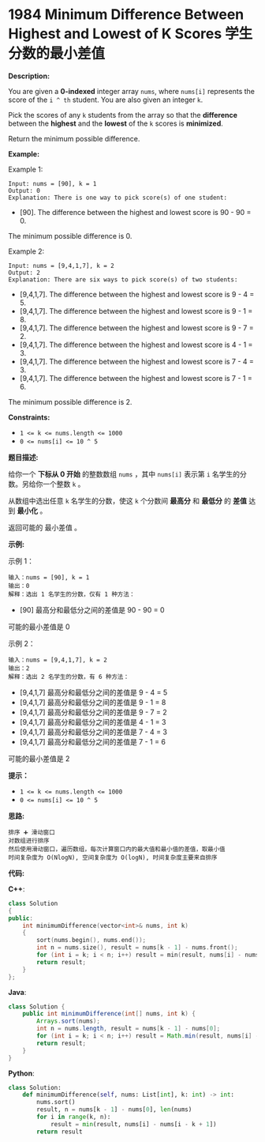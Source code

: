 # 1984 Minimum Difference Between Highest and Lowest of K Scores 学生分数的最小差值

__Description:__

You are given a __0-indexed__ integer array `nums`, where `nums[i]` represents the score of the `i ^ th` student. You are also given an integer `k`.

Pick the scores of any `k` students from the array so that the __difference__ between the __highest__ and the __lowest__ of the `k` scores is __minimized__.

Return the minimum possible difference.

__Example:__

Example 1:

```text
Input: nums = [90], k = 1
Output: 0
Explanation: There is one way to pick score(s) of one student:
```

- [90]. The difference between the highest and lowest score is 90 - 90 = 0.

The minimum possible difference is 0.

Example 2:

```text
Input: nums = [9,4,1,7], k = 2
Output: 2
Explanation: There are six ways to pick score(s) of two students:
```

- [9,4,1,7]. The difference between the highest and lowest score is 9 - 4 = 5.
- [9,4,1,7]. The difference between the highest and lowest score is 9 - 1 = 8.
- [9,4,1,7]. The difference between the highest and lowest score is 9 - 7 = 2.
- [9,4,1,7]. The difference between the highest and lowest score is 4 - 1 = 3.
- [9,4,1,7]. The difference between the highest and lowest score is 7 - 4 = 3.
- [9,4,1,7]. The difference between the highest and lowest score is 7 - 1 = 6.

The minimum possible difference is 2.

__Constraints:__

- `1 <= k <= nums.length <= 1000`
- `0 <= nums[i] <= 10 ^ 5`

__题目描述:__

给你一个 __下标从 0 开始__ 的整数数组 `nums` ，其中 `nums[i]` 表示第 `i` 名学生的分数。另给你一个整数 `k` 。

从数组中选出任意 `k` 名学生的分数，使这 `k` 个分数间 __最高分__ 和 __最低分__ 的 __差值__ 达到 __最小化__ 。

返回可能的 最小差值 。

__示例:__

示例 1：

```text
输入：nums = [90], k = 1
输出：0
解释：选出 1 名学生的分数，仅有 1 种方法：
```

- [90] 最高分和最低分之间的差值是 90 - 90 = 0

可能的最小差值是 0

示例 2：

```text
输入：nums = [9,4,1,7], k = 2
输出：2
解释：选出 2 名学生的分数，有 6 种方法：
```

- [9,4,1,7] 最高分和最低分之间的差值是 9 - 4 = 5
- [9,4,1,7] 最高分和最低分之间的差值是 9 - 1 = 8
- [9,4,1,7] 最高分和最低分之间的差值是 9 - 7 = 2
- [9,4,1,7] 最高分和最低分之间的差值是 4 - 1 = 3
- [9,4,1,7] 最高分和最低分之间的差值是 7 - 4 = 3
- [9,4,1,7] 最高分和最低分之间的差值是 7 - 1 = 6

可能的最小差值是 2

__提示：__

- `1 <= k <= nums.length <= 1000`
- `0 <= nums[i] <= 10 ^ 5`

__思路:__

```text
排序 ➕ 滑动窗口
对数组进行排序
然后使用滑动窗口，遍历数组，每次计算窗口内的最大值和最小值的差值，取最小值
时间复杂度为 O(NlogN), 空间复杂度为 O(logN), 时间复杂度主要来自排序
```

__代码:__

__C++__:

```C++
class Solution 
{
public:
    int minimumDifference(vector<int>& nums, int k) 
    {
        sort(nums.begin(), nums.end());
        int n = nums.size(), result = nums[k - 1] - nums.front();
        for (int i = k; i < n; i++) result = min(result, nums[i] - nums[i - k + 1]);
        return result;
    }
};
```

__Java__:

```Java
class Solution {
    public int minimumDifference(int[] nums, int k) {
        Arrays.sort(nums);
        int n = nums.length, result = nums[k - 1] - nums[0];
        for (int i = k; i < n; i++) result = Math.min(result, nums[i] - nums[i - k + 1]);
        return result;
    }
}
```

__Python__:

```Python
class Solution:
    def minimumDifference(self, nums: List[int], k: int) -> int:
        nums.sort()
        result, n = nums[k - 1] - nums[0], len(nums)
        for i in range(k, n):
            result = min(result, nums[i] - nums[i - k + 1])
        return result
```
